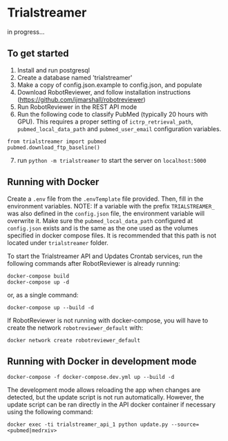 # Trialstreamer

in progress...

## To get started

1. Install and run postgresql
2. Create a database named 'trialstreamer'
3. Make a copy of config.json.example to config.json, and populate
4. Download RobotReviewer, and follow installation instructions (https://github.com/ijmarshall/robotreviewer)
5. Run RobotReviewer in the REST API mode
6. Run the following code to classify PubMed (typically 20 hours with GPU). 
   This requires a proper setting of `ictrp_retrieval_path`, `pubmed_local_data_path` and `pubmed_user_email` configuration variables.
   
```
from trialstreamer import pubmed
pubmed.download_ftp_baseline()
```

7. run `python -m trialstreamer` to start the server on `localhost:5000`

 
## Running with Docker

Create a `.env` file from the `.envTemplate` file provided. Then, fill in the environment variables.
NOTE: If a variable with the prefix `TRIALSTREAMER_` was also defined in the `config.json` file, the environment variable will overwrite it.
Make sure the `pubmed_local_data_path` configured at `config.json` exists and is the same as the one used as the volumes
specified in docker compose files. It is recommended that this path is not located under `trialstreamer` folder.

To start the Trialstreamer API and Updates Crontab services, run the following commands after RobotReviewer is already running:

```
docker-compose build
docker-compose up -d 
```
or, as a single command:
```
docker-compose up --build -d 
```

If RobotReviewer is not running with docker-compose, you will have to create the network `robotreviewer_default` with:
```
docker network create robotreviewer_default 
```

## Running with Docker in development mode

```
docker-compose -f docker-compose.dev.yml up --build -d
```

The development mode allows reloading the app when changes are detected, but the update script is not run automatically. 
However, the update script can be ran directly in the API docker container if necessary using the following command: 

```
docker exec -ti trialstreamer_api_1 python update.py --source=<pubmed|medrxiv>
```
